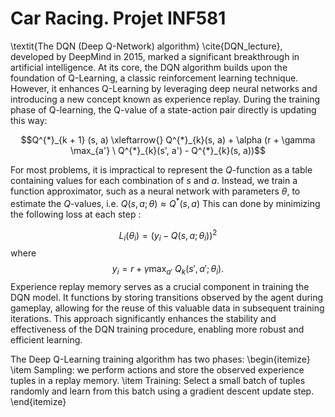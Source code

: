 # Car Racing. Projet INF581
\textit{The DQN (Deep Q-Network) algorithm} \cite{DQN_lecture}, developed by DeepMind in 2015, marked a significant breakthrough in artificial intelligence. At its core, the DQN algorithm builds upon the foundation of Q-Learning, a classic reinforcement learning technique. However, it enhances Q-Learning by leveraging deep neural networks and introducing a new concept known as experience replay.
During the training phase of Q-learning, the Q-value of a state-action pair directly is updating this way:

$$Q^{*}_{k + 1} (s, a) \xleftarrow{} Q^{*}_{k}(s, a) + \alpha (r + \gamma 
\max_{a'} \ Q^{*}_{k}(s', a') - Q^{*}_{k}(s, a))$$

For most problems, it is impractical to represent the $Q$-function as a table containing values for each combination of $s$ and $a$. Instead, we train a function approximator, such as a neural network with parameters $\theta$, to estimate the $Q$-values, i.e. $Q(s,a;\theta) \approx Q^{*}(s,a)$
This can done by minimizing the following loss at each step :

$$  L_i (\theta_i) = (y_i - Q(s, a; \theta_i)) ^ 2$$
where $$ y_i = r + \gamma \max_{a'} \ Q_{k}(s', a'; \theta_i).$$
Experience replay memory serves as a crucial component in training the DQN model. It functions by storing transitions observed by the agent during gameplay, allowing for the reuse of this valuable data in subsequent training iterations. This approach significantly enhances the stability and effectiveness of the DQN training procedure, enabling more robust and efficient learning.

The Deep Q-Learning training algorithm has two phases:
\begin{itemize}
    \item Sampling: we perform actions and store the observed experience tuples in a replay memory.
    \item Training: Select a small batch of tuples randomly and learn from this batch using a gradient descent update step.
\end{itemize}
